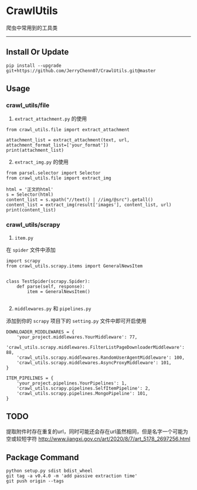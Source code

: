 # CrawlUtils

爬虫中常用到的工具类

---

## Install Or Update

`pip install --upgrade git+https://github.com/JerryChenn07/CrawlUtils.git@master`

## Usage

### crawl_utils/file

1. `extract_attachment.py` 的使用

```
from crawl_utils.file import extract_attachment

attachment_list = extract_attachment(text, url, attachment_format_list=['your_format'])
print(attachment_list)

```

2. `extract_img.py` 的使用

```
from parsel.selector import Selector
from crawl_utils.file import extract_img

html = '正文的html'
s = Selector(html)
content_list = s.xpath("//text() | //img/@src").getall()
content_list = extract_img(result['images'], content_list, url)
print(content_list)
```

### crawl_utils/scrapy

1. `item.py`

在 `spider` 文件中添加

```
import scrapy
from crawl_utils.scrapy.items import GeneralNewsItem


class TestSpider(scrapy.Spider):
    def parse(self, response):
        item = GeneralNewsItem()
        
```   

2. `middlewares.py` 和 `pipelines.py`

添加到你的 `scrapy` 项目下的 `setting.py` 文件中即可开启使用

```
DOWNLOADER_MIDDLEWARES = {
    'your_project.middlewares.YourMiddleware': 77,
    'crawl_utils.scrapy.middlewares.FilterListPageDownloaderMiddleware': 88,
    'crawl_utils.scrapy.middlewares.RandomUserAgentMiddleware': 100,
    'crawl_utils.scrapy.middlewares.AsyncProxyMiddleware': 101,
}

ITEM_PIPELINES = {
    'your_project.pipelines.YourPipelines': 1,
    'crawl_utils.scrapy.pipelines.SelfItemPipeline': 2,
    'crawl_utils.scrapy.pipelines.MongoPipeline': 101,
}
```

## TODO

提取附件时存在重复的url，同时可能还会存在url虽然相同，但是名字一个可能为空或较短字符
http://www.jiangxi.gov.cn/art/2020/8/7/art_5178_2697256.html

## Package Command

```
python setup.py sdist bdist_wheel
git tag -a v0.4.0 -m 'add passive extraction time'
git push origin --tags
```